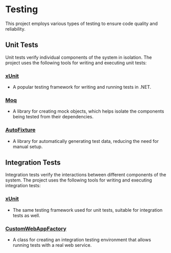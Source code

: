 # Testing

This project employs various types of testing to ensure code quality and reliability.

## Unit Tests

Unit tests verify individual components of the system in isolation. The project uses the following tools for writing and executing unit tests:

### [xUnit](https://xunit.net/)
- A popular testing framework for writing and running tests in .NET.

### [Moq](https://github.com/moq/moq4)
- A library for creating mock objects, which helps isolate the components being tested from their dependencies.

### [AutoFixture](https://github.com/AutoFixture/AutoFixture)
- A library for automatically generating test data, reducing the need for manual setup.

## Integration Tests

Integration tests verify the interactions between different components of the system. The project uses the following tools for writing and executing integration tests:

### [xUnit](https://xunit.net/)
- The same testing framework used for unit tests, suitable for integration tests as well.

### [CustomWebAppFactory](https://learn.microsoft.com/en-us/aspnet/core/test/integration-tests?view=aspnetcore-8.0)
- A class for creating an integration testing environment that allows running tests with a real web service. 


